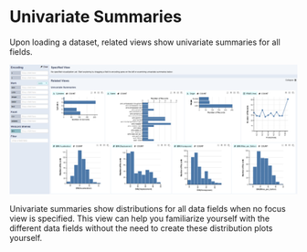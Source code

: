 # Univariate Summaries

Upon loading a dataset, related views show univariate summaries for all fields.

![](../.gitbook/assets/univariate.PNG)

Univariate summaries show distributions for all data fields when no focus view is specified. 
This view can help you familiarize yourself with the different data fields without the need to create these distribution plots yourself. 

